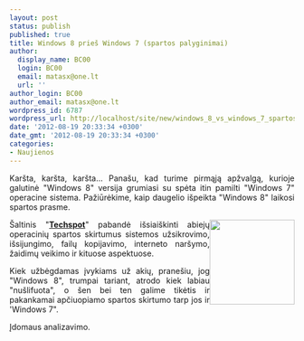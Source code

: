 ```yaml
---
layout: post
status: publish
published: true
title: Windows 8 prieš Windows 7 (spartos palyginimai)
author:
  display_name: BC00
  login: BC00
  email: matasx@one.lt
  url: ''
author_login: BC00
author_email: matasx@one.lt
wordpress_id: 6787
wordpress_url: http://localhost/site/new/windows_8_vs_windows_7_spartos_palyginimai/
date: '2012-08-19 20:33:34 +0300'
date_gmt: '2012-08-19 20:33:34 +0300'
categories:
- Naujienos
---
```

<p style="text-align: justify;">
	Kar&scaron;ta, kar&scaron;ta, kar&scaron;ta... Pana&scaron;u, kad turime pirmąją apžvalgą, kurioje galutinė &quot;Windows 8&quot; versija grumiasi su spėta itin pamilti &quot;Windows 7&quot; operacine sistema. Pažiūrėkime, kaip daugelio i&scaron;peikta &quot;Windows 8&quot; laikosi spartos prasme.</p>
<p>
	<img alt="" src="http://technews.lt/userfiles/win8vswin7.jpg" style="width: 150px; height: 150px; float: right; text-align: justify;" /></p>
<p style="text-align: justify;">
	&Scaron;altinis &quot;<a href="http://www.techspot.com/review/561-windows8-vs-windows7/"><strong>Techspot</strong></a>&quot; pabandė i&scaron;siai&scaron;kinti abiejų operacinių spartos skirtumus sistemos užsikrovimo, i&scaron;sijungimo, failų kopijavimo, interneto nar&scaron;ymo, žaidimų veikimo ir kituose aspektuose.</p>
<p style="text-align: justify;">
	Kiek užbėgdamas įvykiams už akių, prane&scaron;iu, jog &quot;Windows 8&quot;, trumpai tariant, atrodo kiek labiau &quot;nu&scaron;lifuota&quot;, o &scaron;en bei ten galime tikėtis ir pakankamai apčiuopiamo spartos skirtumo tarp jos ir &#39;Windows 7&quot;.</p>
<p>
	Įdomaus analizavimo.</p>
